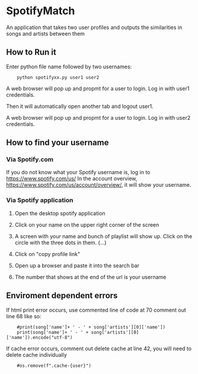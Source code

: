 # SpotifyMatch
An application that takes two user profiles and outputs the similarities in songs and artists between them

## How to Run it
Enter python file name followed by two usernames:

        python spotifyxx.py user1 user2
        
A web browser will pop up and propmt for a user to login. Log in with user1 credentials.

Then it will automatically open another tab and logout user1.

A web browser will pop up and propmt for a user to login. Log in with user2 credentials.

## How to find your username
### Via Spotify.com
  If you do not know what your Spotify username is, log in to https://www.spotify.com/us/ 
  In the account overview, https://www.spotify.com/us/account/overview/, it will show your username. 

### Via Spotify application
  1. Open the desktop spotify application

  2. Click on your name on the upper right corner of the screen
  
  3. A screen with your name and bunch of playlist will show up. Click on the circle with the three dots in them. (...) 
  
  4. Click on "copy profile link" 

  5. Open up a browser and paste it into the search bar

  6. The number that shows at the end of the url is your username

## Enviroment dependent errors
If html print error occurs, use commented line of code at 70 comment out line 68 like so:
        
        #print(song['name']+ ' - ' + song['artists'][0]['name'])
        print(song['name']+ ' - ' + song['artists'][0]['name']).encode("utf-8")


If cache error occurs, comment out delete cache at line 42, you will need to delete cache individually
        
        #os.remove(f".cache-{user}")
